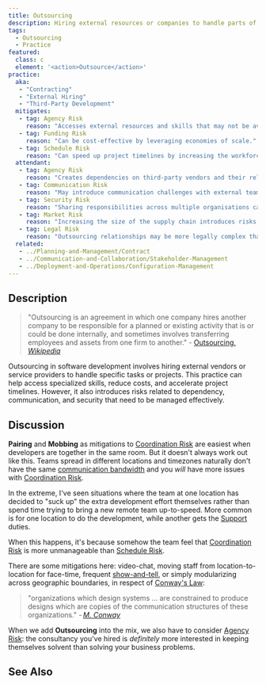 ```yaml
---
title: Outsourcing
description: Hiring external resources or companies to handle parts of the project.
tags: 
  - Outsourcing
  - Practice
featured: 
  class: c
  element: '<action>Outsource</action>'
practice:
  aka: 
   - "Contracting"
   - "External Hiring"
   - "Third-Party Development"
  mitigates:
   - tag: Agency Risk
     reason: "Accesses external resources and skills that may not be available internally."
   - tag: Funding Risk
     reason: "Can be cost-effective by leveraging economies of scale."
   - tag: Schedule Risk
     reason: "Can speed up project timelines by increasing the workforce."
  attendant:
   - tag: Agency Risk
     reason: "Creates dependencies on third-party vendors and their reliability."
   - tag: Communication Risk
     reason: "May introduce communication challenges with external teams."
   - tag: Security Risk
     reason: "Sharing responsibilities across multiple organisations can introduce new security risks."
   - tag: Market Risk
     reason: "Increasing the size of the supply chain introduces risks that the state of that supply chain changes with the market."
   - tag: Legal Risk
     reason: "Outsourcing relationships may be more legally complex than hiring staff directly."
  related:
   - ../Planning-and-Management/Contract
   - ../Communication-and-Collaboration/Stakeholder-Management
   - ../Deployment-and-Operations/Configuration-Management
---
```


<PracticeIntro details={frontMatter} /> 

## Description

> "Outsourcing is an agreement in which one company hires another company to be responsible for a planned or existing activity that is or could be done internally, and sometimes involves transferring employees and assets from one firm to another." - [Outsourcing, _Wikipedia_](https://en.wikipedia.org/wiki/Outsourcing)

Outsourcing in software development involves hiring external vendors or service providers to handle specific tasks or projects. This practice can help access specialized skills, reduce costs, and accelerate project timelines. However, it also introduces risks related to dependency, communication, and security that need to be managed effectively.

## Discussion

**Pairing** and **Mobbing** as mitigations to [Coordination Risk](/tags/Coordination-Risk) are easiest when developers are together in the same room.  But it doesn't always work out like this.   Teams spread in different locations and timezones naturally don't have the same [communication bandwidth](/tags/Communication-Risk) and you _will_ have more issues with [Coordination Risk](/tags/Coordination-Risk).  

In the extreme, I've seen situations where the team at one location has decided to "suck up" the extra development effort themselves rather than spend time trying to bring a new remote team up-to-speed.  More common is for one location to do the development, while another gets the [Support](../Planning-And-Management/Issue-Management) duties.  

When this happens, it's because somehow the team feel that [Coordination Risk](/tags/Coordination-Risk) is more unmanageable than [Schedule Risk](/tags/Schedule-Risk).

There are some mitigations here:  video-chat, moving staff from location-to-location for face-time, frequent [show-and-tell](/tags/Review), or simply modularizing across geographic boundaries, in respect of [Conway's Law](/tags/Coordination-Risk):

> "organizations which design systems ... are constrained to produce designs which are copies of the communication structures of these organizations."  - _[M. Conway](https://en.wikipedia.org/wiki/Conways_law)_

When we add **Outsourcing** into the mix, we also have to consider [Agency Risk](/tags/Agency-Risk):  the consultancy you've hired is _definitely_ more interested in keeping themselves solvent than solving your business problems.


## See Also

<TagList tag="Outsourcing" />
